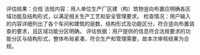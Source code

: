 评估结果：合规
法规内容：用人单位生产厂区建（构）筑物竖向布置应明确各区域功能及结构形式，以满足相关生产工艺和安全管理要求。
检查情况：用户输入的内容详细列出了各个车间和建筑的层数、结构形式及功能区分，符合竖向布置调查的要求，且区域功能分区明确。
评估依据：用户提供的信息符合法规要求的功能分区与结构形式，整体布局紧凑，符合生产和管理需要，故本次审核结果为合规。